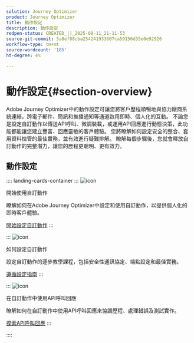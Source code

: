 ```yaml
---
solution: Journey Optimizer
product: Journey Optimizer
title: 動作設定
description: 動作設定
redpen-status: CREATED_||_2025-08-11_21-11-53
source-git-commit: 5a8ef88cba254241933607ca59156d35e0e92926
workflow-type: tm+mt
source-wordcount: '185'
ht-degree: 4%

---
```



# 動作設定{#section-overview}

Adobe Journey Optimizer中的動作設定可讓您將客戶歷程順暢地與協力廠商系統連結，跨電子郵件、簡訊和推播通知等通道啟用即時、個人化的互動。 不論您是設定自訂動作以傳送API呼叫、微調裝載，或運用API回應進行動態決策，此功能都能讓您建立豐富、回應靈敏的客戶體驗。 您將瞭解如何設定安全的整合、套用資料控管的最佳實務，並有效進行疑難排解。 瞭解每個步驟後，您就會釋放自訂動作的完整潛力，讓您的歷程更聰明、更有效力。

## 動作設定

:::: landing-cards-container
:::
![icon](https://cdn.experienceleague.adobe.com/icons/circle-play.svg)

開始使用自訂動作

瞭解如何在Adobe Journey Optimizer中設定和使用自訂動作，以提供個人化的即時客戶體驗。

[開始設定自訂動作](../using/action/action.md)
:::

:::
![icon](https://cdn.experienceleague.adobe.com/icons/gear.svg)

如何設定自訂動作

設定自訂動作的逐步教學課程，包括安全性通訊協定、端點設定和最佳實務。

[遵循設定指南](../using/action/about-custom-action-configuration.md)
:::

:::
![icon](https://cdn.experienceleague.adobe.com/icons/code-branch.svg)

在自訂動作中使用API呼叫回應

瞭解如何在自訂動作中使用API呼叫回應來協調歷程、處理錯誤及測試實作。

[探索API呼叫回應](../using/action/action-response.md)
:::

::::
